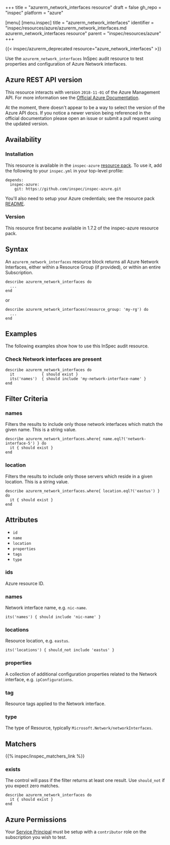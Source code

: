 +++
title = "azurerm_network_interfaces resource"
draft = false
gh_repo = "inspec"
platform = "azure"

[menu]
  [menu.inspec]
    title = "azurerm_network_interfaces"
    identifier = "inspec/resources/azure/azurerm_network_interfaces.md azurerm_network_interfaces resource"
    parent = "inspec/resources/azure"
+++

{{< inspec/azurerm_deprecated resource="azure_network_interfaces" >}}

Use the `azurerm_network_interfaces` InSpec audit resource to test properties and configuration of Azure Network interfaces.

## Azure REST API version

This resource interacts with version `2018-11-01` of the Azure Management API. For more
information see the [Official Azure Documentation](https://docs.microsoft.com/en-us/rest/api/virtualnetwork/network-interfaces-in-cloud-service).

At the moment, there doesn't appear to be a way to select the version of the
Azure API docs. If you notice a newer version being referenced in the official
documentation please open an issue or submit a pull request using the updated
version.

## Availability

### Installation

This resource is available in the `inspec-azure` [resource
pack](/inspec/glossary/#resource-pack). To use it, add the
following to your `inspec.yml` in your top-level profile:

    depends:
      inspec-azure:
        git: https://github.com/inspec/inspec-azure.git

You'll also need to setup your Azure credentials; see the resource pack
[README](https://github.com/inspec/inspec-azure#inspec-for-azure).

### Version

This resource first became available in 1.7.2 of the inspec-azure resource pack.

## Syntax

An `azurerm_network_interfaces` resource block returns all Azure Network Interfaces,
either within a Resource Group (if provided), or within an entire Subscription.

    describe azurerm_network_interfaces do
      ...
    end

or

    describe azurerm_network_interfaces(resource_group: 'my-rg') do
      ...
    end

## Examples

The following examples show how to use this InSpec audit resource.

### Check Network interfaces are present

    describe azurerm_network_interfaces do
      it            { should exist }
      its('names')  { should include 'my-network-interface-name' }
    end

## Filter Criteria

### names

Filters the results to include only those network interfaces which match the given name. This is a string value.

    describe azurerm_network_interfaces.where{ name.eql?('network-interface-5') } do
      it { should exist }
    end

### location

Filters the results to include only those servers which reside in a given location. This is a string value.

    describe azurerm_network_interfaces.where{ location.eql?('eastus') } do
      it { should exist }
    end

## Attributes

- `id`
- `name`
- `location`
- `properties`
- `tags`
- `type`

### ids

Azure resource ID.

### names

Network interface name, e.g. `nic-name`.

    its('names') { should include 'nic-name' }

### locations

Resource location, e.g. `eastus`.

    its('locations') { should_not include 'eastus' }

### properties

A collection of additional configuration properties related to the Network interface, e.g. `ipConfigurations`.

### tag

Resource tags applied to the Network interface.

### type

The type of Resource, typically `Microsoft.Network/networkInterfaces`.

## Matchers

{{% inspec/inspec_matchers_link %}}

### exists

The control will pass if the filter returns at least one result. Use
`should_not` if you expect zero matches.

    describe azurerm_network_interfaces do
      it { should exist }
    end

## Azure Permissions

Your [Service
Principal](https://docs.microsoft.com/en-us/azure/azure-resource-manager/resource-group-create-service-principal-portal)
must be setup with a `contributor` role on the subscription you wish to test.
